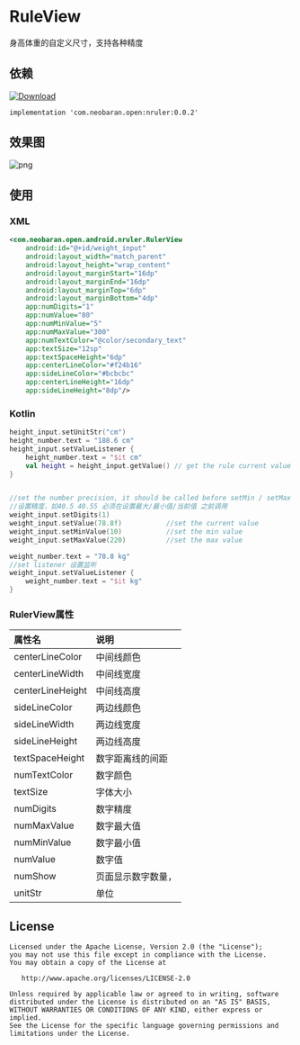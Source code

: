 # RuleView

身高体重的自定义尺寸，支持各种精度

## 依赖
 [ ![Download](https://api.bintray.com/packages/st2udio/neo-open/ruler-view/images/download.svg) ](https://bintray.com/st2udio/neo-open/ruler-view/_latestVersion)

`implementation 'com.neobaran.open:nruler:0.0.2'`


## 效果图

![png](https://github.com/szpnygo/RulerView/blob/master/images/index.png?raw=true)


## 使用
### XML
```xml
<com.neobaran.open.android.nruler.RulerView
    android:id="@+id/weight_input"
    android:layout_width="match_parent"
    android:layout_height="wrap_content"
    android:layout_marginStart="16dp"
    android:layout_marginEnd="16dp"
    android:layout_marginTop="6dp"
    android:layout_marginBottom="4dp"
    app:numDigits="1"
    app:numValue="80"
    app:numMinValue="5"
    app:numMaxValue="300"
    app:numTextColor="@color/secondary_text"
    app:textSize="12sp"
    app:textSpaceHeight="6dp"
    app:centerLineColor="#f24b16"
    app:sideLineColor="#bcbcbc"
    app:centerLineHeight="16dp"
    app:sideLineHeight="8dp"/>
```

### Kotlin
```kotlin
height_input.setUnitStr("cm")
height_number.text = "188.6 cm"
height_input.setValueListener {
    height_number.text = "$it cm"
    val height = height_input.getValue() // get the rule current value
}


//set the number precision, it should be called before setMin / setMax / setValue
//设置精度，如40.5 40.55 必须在设置最大/最小值/当前值 之前调用
weight_input.setDigits(1)
weight_input.setValue(78.8f)           //set the current value
weight_input.setMinValue(10)           //set the min value
weight_input.setMaxValue(220)          //set the max value

weight_number.text = "78.8 kg"
//set listener 设置监听
weight_input.setValueListener {
    weight_number.text = "$it kg"
}
```

### RulerView属性

属性名 | 说明
:------ | :------
centerLineColor | 中间线颜色
centerLineWidth | 中间线宽度
centerLineHeight | 中间线高度
sideLineColor | 两边线颜色
sideLineWidth | 两边线宽度
sideLineHeight | 两边线高度
textSpaceHeight | 数字距离线的间距
numTextColor | 数字颜色
textSize | 字体大小
numDigits | 数字精度
numMaxValue | 数字最大值
numMinValue | 数字最小值
numValue | 数字值
numShow | 页面显示数字数量，
unitStr | 单位


License
---

	Licensed under the Apache License, Version 2.0 (the "License");
	you may not use this file except in compliance with the License.
	You may obtain a copy of the License at

	   http://www.apache.org/licenses/LICENSE-2.0

	Unless required by applicable law or agreed to in writing, software
	distributed under the License is distributed on an "AS IS" BASIS,
	WITHOUT WARRANTIES OR CONDITIONS OF ANY KIND, either express or implied.
	See the License for the specific language governing permissions and
	limitations under the License.

